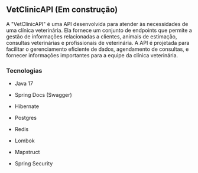 ## VetClinicAPI (Em construção)

A "VetClinicAPI" é uma API desenvolvida para atender às necessidades de uma clínica veterinária. Ela fornece um conjunto de endpoints que permite a gestão de informações relacionadas a clientes, animais de estimação, consultas veterinárias e profissionais de veterinária. A API é projetada para facilitar o gerenciamento eficiente de dados, agendamento de consultas, e fornecer informações importantes para a equipe da clínica veterinária.

### Tecnologias

- Java 17

- Spring Docs (Swagger)

- Hibernate

- Postgres

- Redis

- Lombok

- Mapstruct

- Spring Security

